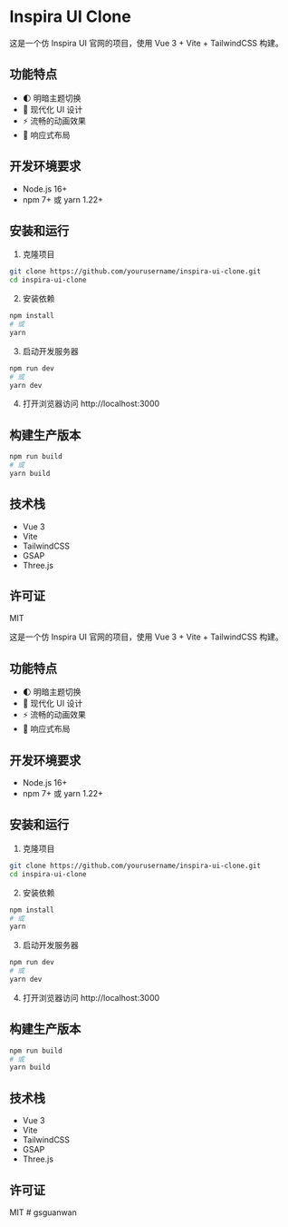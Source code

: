 # Inspira UI Clone

这是一个仿 Inspira UI 官网的项目，使用 Vue 3 + Vite + TailwindCSS 构建。

## 功能特点

- 🌓 明暗主题切换
- 🎨 现代化 UI 设计
- ⚡️ 流畅的动画效果
- 📱 响应式布局

## 开发环境要求

- Node.js 16+
- npm 7+ 或 yarn 1.22+

## 安装和运行

1. 克隆项目

```bash
git clone https://github.com/yourusername/inspira-ui-clone.git
cd inspira-ui-clone
```

2. 安装依赖

```bash
npm install
# 或
yarn
```

3. 启动开发服务器

```bash
npm run dev
# 或
yarn dev
```

4. 打开浏览器访问 http://localhost:3000

## 构建生产版本

```bash
npm run build
# 或
yarn build
```

## 技术栈

- Vue 3
- Vite
- TailwindCSS
- GSAP
- Three.js

## 许可证

MIT 

这是一个仿 Inspira UI 官网的项目，使用 Vue 3 + Vite + TailwindCSS 构建。

## 功能特点

- 🌓 明暗主题切换
- 🎨 现代化 UI 设计
- ⚡️ 流畅的动画效果
- 📱 响应式布局

## 开发环境要求

- Node.js 16+
- npm 7+ 或 yarn 1.22+

## 安装和运行

1. 克隆项目

```bash
git clone https://github.com/yourusername/inspira-ui-clone.git
cd inspira-ui-clone
```

2. 安装依赖

```bash
npm install
# 或
yarn
```

3. 启动开发服务器

```bash
npm run dev
# 或
yarn dev
```

4. 打开浏览器访问 http://localhost:3000

## 构建生产版本

```bash
npm run build
# 或
yarn build
```

## 技术栈

- Vue 3
- Vite
- TailwindCSS
- GSAP
- Three.js

## 许可证

MIT #   g s g u a n w a n 
 
 